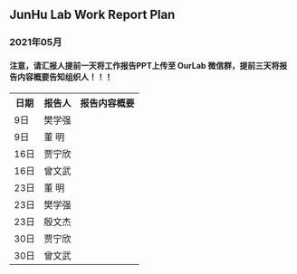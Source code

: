 
## JunHu Lab Work Report Plan

### 2021年05月



#### 注意，请汇报人提前一天将工作报告PPT上传至 OurLab 微信群，提前三天将报告内容概要告知组织人！！！
<html>
<body>

<table>
  <tr>
    <th>日期</th>
    <th>报告人</th>
    <th>报告内容概要</th>    
  </tr>
  
  
  
   <tr>
    <td>9日</td>
    <td>樊学强</td>
    <td></td>
  </tr>
  <tr>
    <td>9日</td>
    <td>董  明</td>
    <td></td>
  </tr>

  
  <tr>
    <td>16日</td>
    <td>贾宁欣</td>
    <td></td>
  </tr>
  
  <tr>
    <td>16日</td>
    <td>曾文武</td>
    <td></td>
  </tr>
  <tr>
    <td>23日</td>
    <td>董  明</td>
    <td></td>
  </tr>
   <tr>
    <td>23日</td>
    <td>樊学强</td>
    <td></td>
  </tr>
  <tr>
    <td>23日</td>
    <td>殷文杰</td>
    <td></td>
  </tr>
  <tr>
    <td>30日</td>
    <td>贾宁欣</td>
    <td></td>
  </tr>
   <tr>
    <td>30日</td>
    <td>曾文武</td>
    <td></td>
  </tr>


  
  
</table>
</body>
</html>

